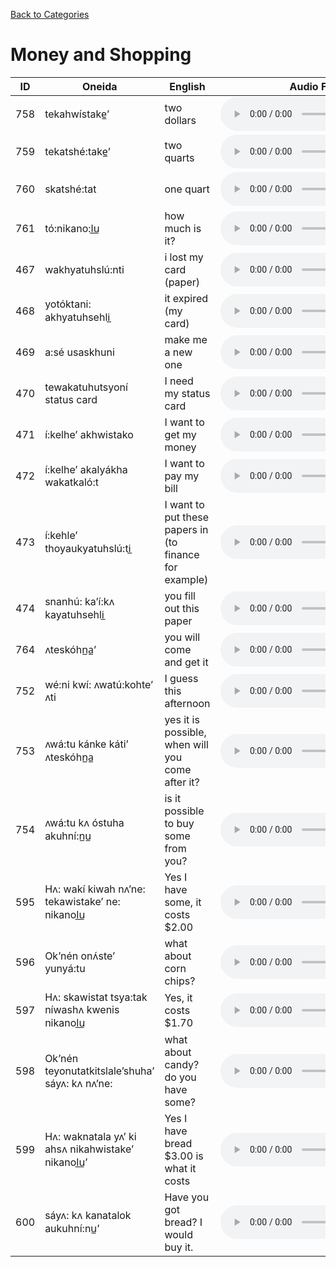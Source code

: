 [Back to Categories](../index.md)

# Money and Shopping

| ID | Oneida | English | Audio File |
|---|---|---|---|
| 758 | tekahwístake̲’ | two dollars | <audio src="../audio/758.mp3" controls></audio> |
| 759 | tekatshé:take̲’ | two quarts | <audio src="../audio/759.mp3" controls></audio> |
| 760 | skatshé:tat | one quart | <audio src="../audio/760.mp3" controls></audio> |
| 761 | tó:nikano:l̲u̲ | how much is it? | <audio src="../audio/761.mp3" controls></audio> |
| 467 | wakhyatuhslú:nti | i lost my card (paper) | <audio src="../audio/467.mp3" controls></audio> |
| 468 | yotóktani: akhyatuhsehli̲ | it expired (my card) | <audio src="../audio/468.mp3" controls></audio> |
| 469 | a:sé usaskhuni | make me a new one | <audio src="../audio/469.mp3" controls></audio> |
| 470 | tewakatuhutsyoní status card | I need my status card | <audio src="../audio/470.mp3" controls></audio> |
| 471 | í:kelhe’ akhwistako | I want to get my money | <audio src="../audio/471.mp3" controls></audio> |
| 472 | í:kelhe’ akalyákha wakatkaló:t | I want to pay my bill | <audio src="../audio/472.mp3" controls></audio> |
| 473 | í:kehle’ thoyaukyatuhslú:ti̲ | I want to put these papers in (to finance for example) | <audio src="../audio/473.mp3" controls></audio> |
| 474 | snanhú: ka’í:kʌ kayatuhsehli̲ | you fill out this paper | <audio src="../audio/474.mp3" controls></audio> |
| 764 | ʌteskóhn̲a̲’ | you will come and get it | <audio src="../audio/764.mp3" controls></audio> |
| 752 | wé:ni kwí: ʌwatú:kohte’ ʌti | I guess this afternoon | <audio src="../audio/752.mp3" controls></audio> |
| 753 | ʌwá:tu kánke káti’ ʌteskóhn̲a̲ | yes it is possible, when will you come after it? | <audio src="../audio/753.mp3" controls></audio> |
| 754 | ʌwá:tu kʌ óstuha akuhní:n̲u̲ | is it possible to buy some from you? | <audio src="../audio/754.mp3" controls></audio> |
| 595 | Hʌ: wakí kiwah nʌ’ne: tekawistake’ ne: nikanol̲u̲ | Yes I have some, it costs $2.00 | <audio src="../audio/595.mp3" controls></audio> |
| 596 | Ok’nén onʌ́ste’ yunyá:tu | what about corn chips? | <audio src="../audio/596.mp3" controls></audio> |
| 597 | Hʌ: skawistat tsya:tak níwashʌ kwenis nikanol̲u̲ | Yes, it costs $1.70 | <audio src="../audio/597.mp3" controls></audio> |
| 598 | Ok’nén teyonutatkitslale’shuha’ sáyʌ: kʌ nʌ’ne: | what about candy? do you have some? | <audio src="../audio/598.mp3" controls></audio> |
| 599 | Hʌ: waknatala yʌ’ ki ahsʌ nikahwistake’ nikanol̲u̲’ | Yes I have bread $3.00 is what it costs | <audio src="../audio/599.mp3" controls></audio> |
| 600 | sáyʌ: kʌ kanatalok aukuhní:nu̲’ | Have you got bread? I would buy it. | <audio src="../audio/600.mp3" controls></audio> |